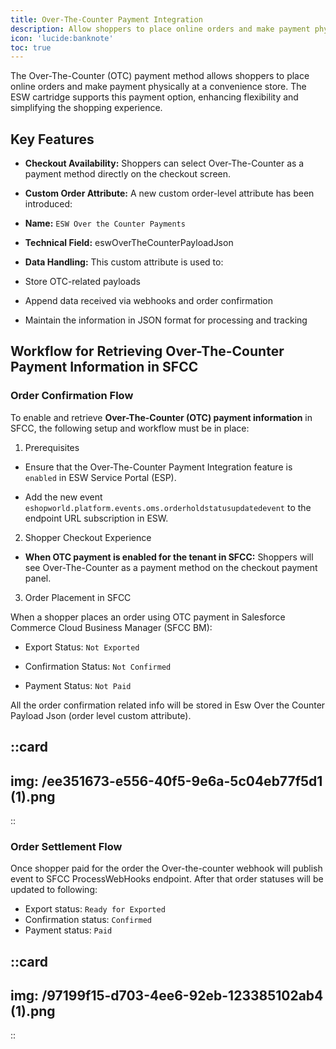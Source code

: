 ```yaml
---
title: Over-The-Counter Payment Integration
description: Allow shoppers to place online orders and make payment physically at a convenience store. 
icon: 'lucide:banknote'
toc: true
---
```


The Over-The-Counter (OTC) payment method allows shoppers to place online orders and make payment physically at a convenience store. The ESW cartridge supports this payment option, enhancing flexibility and simplifying the shopping experience.

## Key Features

- **Checkout Availability:** Shoppers can select Over-The-Counter as a payment method directly on the checkout screen.

- **Custom Order Attribute:** A new custom order-level attribute has been introduced:
 - **Name:** `ESW Over the Counter Payments`
 - **Technical Field:** eswOverTheCounterPayloadJson

- **Data Handling:** This custom attribute is used to:
 - Store OTC-related payloads
 - Append data received via webhooks and order confirmation
 - Maintain the information in JSON format for processing and tracking

## Workflow for Retrieving Over-The-Counter Payment Information in SFCC

### Order Confirmation Flow

To enable and retrieve **Over-The-Counter (OTC) payment information** in SFCC, the following setup and workflow must be in place:

1. Prerequisites

- Ensure that the Over-The-Counter Payment Integration feature is `enabled` in ESW Service Portal (ESP).

- Add the new event `eshopworld.platform.events.oms.orderholdstatusupdatedevent` to the endpoint URL subscription in ESW.

2. Shopper Checkout Experience

- **When OTC payment is enabled for the tenant in SFCC:** Shoppers will see Over-The-Counter as a payment method on the checkout payment panel.

3. Order Placement in SFCC

When a shopper places an order using OTC payment in Salesforce Commerce Cloud Business Manager (SFCC BM):

- Export Status: `Not Exported`

- Confirmation Status: `Not Confirmed`

- Payment Status: `Not Paid`

All the order confirmation related info will be stored in Esw Over the Counter Payload Json (order level custom attribute).

::card
---
img: /ee351673-e556-40f5-9e6a-5c04eb77f5d1 (1).png
---
::

### Order Settlement Flow

Once shopper paid for the order the Over-the-counter webhook will publish event to SFCC ProcessWebHooks endpoint. After that order statuses will be updated to following:

- Export status: `Ready for Exported`
- Confirmation status: `Confirmed`
- Payment status: `Paid`

::card
---
img: /97199f15-d703-4ee6-92eb-123385102ab4 (1).png
---
::